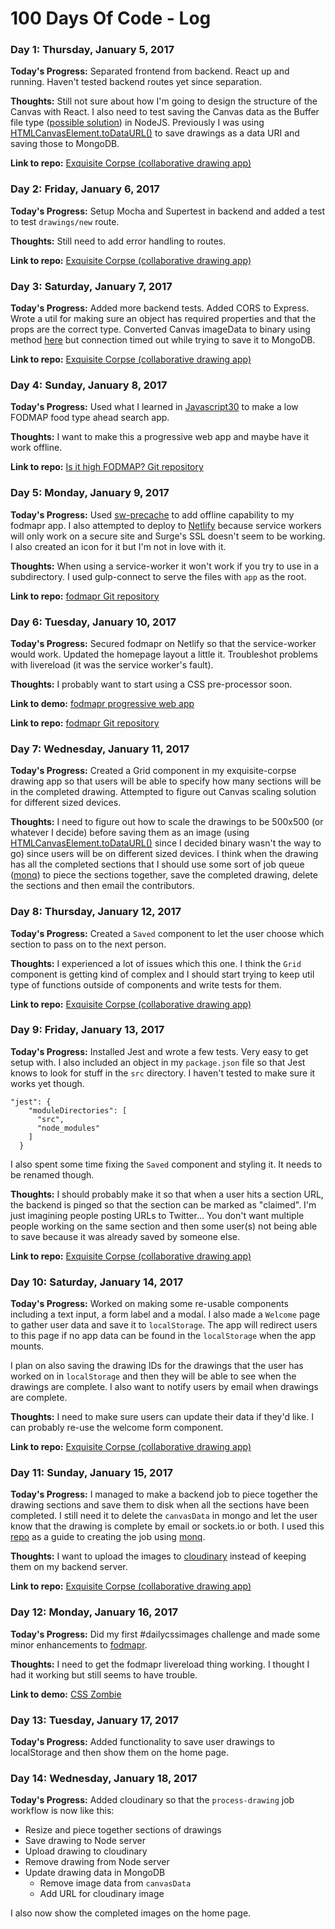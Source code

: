 # 100 Days Of Code - Log

### Day 1: Thursday, January 5, 2017

**Today's Progress:** Separated frontend from backend. React up and running. Haven't tested backend routes yet since separation.

**Thoughts:** Still not sure about how I'm going to design the structure of the
Canvas with React. I also need to test saving the Canvas data as the Buffer
file type ([possible solution](http://stackoverflow.com/questions/22228552/serialize-canvas-content-to-arraybuffer-and-deserialize-again))
in NodeJS. Previously I was using [HTMLCanvasElement.toDataURL()](https://developer.mozilla.org/en-US/docs/Web/API/HTMLCanvasElement/toDataURL)
to save drawings as a data URI and saving those to MongoDB.

**Link to repo:** [Exquisite Corpse (collaborative drawing app)](https://github.com/kme211/exquisite-corpse)

### Day 2: Friday, January 6, 2017

**Today's Progress:** Setup Mocha and Supertest in backend and added a test to test `drawings/new` route.

**Thoughts:** Still need to add error handling to routes.

**Link to repo:** [Exquisite Corpse (collaborative drawing app)](https://github.com/kme211/exquisite-corpse)

### Day 3: Saturday, January 7, 2017

**Today's Progress:** Added more backend tests. Added CORS to Express. Wrote a
util for making sure an object has required properties and that the props are
the correct type. Converted Canvas imageData to binary using method [here](http://stackoverflow.com/questions/22228552/serialize-canvas-content-to-arraybuffer-and-deserialize-again) but connection timed out while trying to save it to MongoDB.

**Link to repo:** [Exquisite Corpse (collaborative drawing app)](https://github.com/kme211/exquisite-corpse)

### Day 4: Sunday, January 8, 2017

**Today's Progress:** Used what I learned in [Javascript30](https://javascript30.com/)
to make a low FODMAP food type ahead search app.

**Thoughts:** I want to make this a progressive web app and maybe have it work
offline.

**Link to repo:** [Is it high FODMAP? Git repository](https://github.com/kme211/fodmapr)

### Day 5: Monday, January 9, 2017

**Today's Progress:** Used [sw-precache](https://github.com/GoogleChrome/sw-precache)
to add offline capability to my fodmapr app. I also attempted to deploy to
[Netlify](https://www.netlify.com) because service workers will only work on a
secure site and Surge's SSL doesn't seem to be working. I also created an icon
for it but I'm not in love with it.

**Thoughts:** When using a service-worker it won't work if you try to use in a
subdirectory. I used gulp-connect to serve the files with `app` as the root.

**Link to repo:** [fodmapr Git repository](https://github.com/kme211/fodmapr)

### Day 6: Tuesday, January 10, 2017

**Today's Progress:** Secured fodmapr on Netlify so that the service-worker would work.
Updated the homepage layout a little it. Troubleshot problems with livereload
(it was the service worker's fault).

**Thoughts:** I probably want to start using a CSS pre-processor soon.

**Link to demo:** [fodmapr progressive web app](https://fodmapr.net/)

**Link to repo:** [fodmapr Git repository](https://github.com/kme211/fodmapr)

### Day 7: Wednesday, January 11, 2017

**Today's Progress:** Created a Grid component in my exquisite-corpse drawing app
so that users will be able to specify how many sections will be in the completed
drawing. Attempted to figure out Canvas scaling solution for different sized
devices.

**Thoughts:** I need to figure out how to scale the drawings to be 500x500 (or
  whatever I decide) before saving them as an image (using [HTMLCanvasElement.toDataURL()](https://developer.mozilla.org/en-US/docs/Web/API/HTMLCanvasElement/toDataURL) since I decided binary wasn't the way to go) since users will be on
  different sized devices. I think when the drawing has all the completed sections
  that I should use some sort of job queue ([monq](https://www.npmjs.com/package/monq))
  to piece the sections together, save the completed drawing, delete the
  sections and then email the contributors.

### Day 8: Thursday, January 12, 2017

**Today's Progress:** Created a `Saved` component to let the user choose which
section to pass on to the next person.

**Thoughts:** I experienced a lot of issues which this one. I think the `Grid`
component is getting kind of complex and I should start trying to keep util type
of functions outside of components and write tests for them.

**Link to repo:** [Exquisite Corpse (collaborative drawing app)](https://github.com/kme211/exquisite-corpse)

### Day 9: Friday, January 13, 2017

**Today's Progress:** Installed Jest and wrote a few tests. Very easy to get
setup with. I also included an object in my `package.json` file so that Jest knows
to look for stuff in the `src` directory. I haven't tested to make sure it works
yet though.

```
"jest": {
    "moduleDirectories": [
      "src",
      "node_modules"
    ]
  }
```

I also spent some time fixing the `Saved` component and styling it. It needs to
be renamed though.

**Thoughts:** I should probably make it so that when a user hits a section URL,
the backend is pinged so that the section can be marked as "claimed". I'm just
imagining people posting URLs to Twitter... You don't want multiple people working
on the same section and then some user(s) not being able to save because it was
already saved by someone else.

**Link to repo:** [Exquisite Corpse (collaborative drawing app)](https://github.com/kme211/exquisite-corpse)

### Day 10: Saturday, January 14, 2017

**Today's Progress:** Worked on making some re-usable components including a text
input, a form label and a modal. I also made a `Welcome` page to gather user data
and save it to `localStorage`. The app will redirect users to this page if no
app data can be found in the `localStorage` when the app mounts.

I plan on also saving the drawing IDs for the drawings that the user has worked
on in `localStorage` and then they will be able to see when the drawings are
complete. I also want to notify users by email when drawings are complete.

**Thoughts:** I need to make sure users can update their data if they'd like. I
can probably re-use the welcome form component.

**Link to repo:** [Exquisite Corpse (collaborative drawing app)](https://github.com/kme211/exquisite-corpse)

### Day 11: Sunday, January 15, 2017

**Today's Progress:** I managed to make a backend job to piece together the
drawing sections and save them to disk when all the sections have been completed.
I still need it to delete the `canvasData` in mongo and let the user know
that the drawing is complete by email or sockets.io or both. I used this [repo](https://github.com/northernv/mastering-mean/blob/video-8-2/backend/worker.js)
as a guide to creating the job using [monq](https://www.npmjs.com/package/monq).

**Thoughts:** I want to upload the images to [cloudinary](https://www.npmjs.com/package/cloudinary) instead of keeping them
on my backend server.

**Link to repo:** [Exquisite Corpse (collaborative drawing app)](https://github.com/kme211/exquisite-corpse)

### Day 12: Monday, January 16, 2017

**Today's Progress:** Did my first #dailycssimages challenge and made some minor 
enhancements to [fodmapr](https://github.com/kme211/fodmapr/pull/3). 

**Thoughts:** I need to get the fodmapr livereload thing working. I thought I had 
it working but still seems to have trouble. 

**Link to demo:** [CSS Zombie](http://codepen.io/kme211/pen/dNpEYG)

### Day 13: Tuesday, January 17, 2017

**Today's Progress:** Added functionality to save user drawings to localStorage 
and then show them on the home page.

### Day 14: Wednesday, January 18, 2017

**Today's Progress:** Added cloudinary so that the `process-drawing` job 
workflow is now like this:

- Resize and piece together sections of drawings
- Save drawing to Node server
- Upload drawing to cloudinary
- Remove drawing from Node server
- Update drawing data in MongoDB
  - Remove image data from `canvasData`
  - Add URL for cloudinary image
  
I also now show the completed images on the home page.